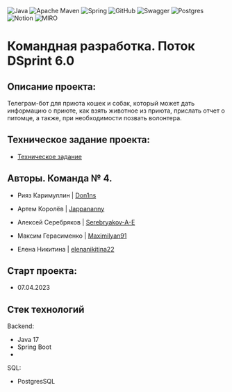 ![Java](https://img.shields.io/badge/java-%23ED8B00.svg?style=for-the-badge&logo=java&logoColor=white)
![Apache Maven](https://img.shields.io/badge/Apache%20Maven-C71A36?style=for-the-badge&logo=Apache%20Maven&logoColor=white)
![Spring](https://img.shields.io/badge/spring-%236DB33F.svg?style=for-the-badge&logo=spring&logoColor=white)
![GitHub](https://img.shields.io/badge/github-%23121011.svg?style=for-the-badge&logo=github&logoColor=white)
![Swagger](https://img.shields.io/badge/-Swagger-%23Clojure?style=for-the-badge&logo=swagger&logoColor=white)
![Postgres](https://img.shields.io/badge/postgres-%23316192.svg?style=for-the-badge&logo=postgresql&logoColor=white)
![Notion](https://img.shields.io/badge/Notion-%23000000.svg?style=for-the-badge&logo=notion&logoColor=white)
![MIRO](https://embed-ssl.wistia.com/deliveries/af4c6e3053c5a7ac2ad37c434af02aa9.webp?wistia-9q27hlstol-1-9q27hlstol-video-thumbnail=1&image_crop_resized=95x27)

# Командная разработка. Поток DSprint 6.0


## Описание проекта:

Телеграм-бот для приюта кошек и собак, который может дать информацию о приюте, как взять животное из приюта, прислать отчет о питомце, а также, при необходимости позвать волонтера.


## Техническое задание проекта:

- [Техническое задание](https://skyengpublic.notion.site/47bcac1b049f4af6b351e2ab5d05afb4)


## Авторы. Команда № 4.

- Рияз Каримуллин | [Don1ns](https://github.com/Don1ns)

- Артем Королёв | [Jappananny](https://github.com/Jappananny)

- Алексей Серебряков | [Serebryakov-A-E](https://github.com/Serebryakov-A-E)

- Максим Герасименко | [Maximilyan91](https://github.com/Maximilyan91)

- Елена Никитина | [elenanikitina22](https://github.com/elenanikitina22)


## Старт проекта: 

- 07.04.2023


## Стек технологий

Backend:
  - Java 17
  - Spring Boot
  -
  
SQL:
  - PostgresSQL

